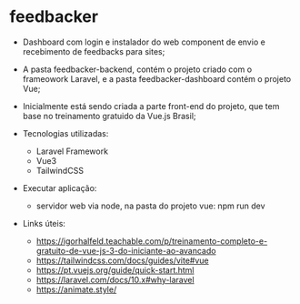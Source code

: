 # feedbacker

- Dashboard com login e instalador do web component de envio e recebimento de feedbacks para sites;

- A pasta feedbacker-backend, contém o projeto criado com o frameowork Laravel, e a pasta feedbacker-dashboard contém o projeto Vue;

- Inicialmente está sendo criada a parte front-end do projeto, que tem base no treinamento gratuido da Vue.js Brasil;

* Tecnologias utilizadas:
	- Laravel Framework
	- Vue3
	- TailwindCSS

* Executar aplicação:
	- servidor web via node, na pasta do projeto vue: npm run dev

* Links úteis:
	- https://igorhalfeld.teachable.com/p/treinamento-completo-e-gratuito-de-vue-js-3-do-iniciante-ao-avancado
	- https://tailwindcss.com/docs/guides/vite#vue
	- https://pt.vuejs.org/guide/quick-start.html
	- https://laravel.com/docs/10.x#why-laravel
	- https://animate.style/